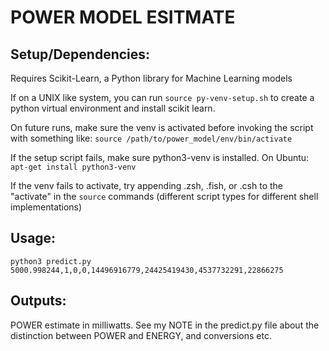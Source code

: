 # POWER MODEL ESITMATE

## Setup/Dependencies:
Requires Scikit-Learn, a Python library for Machine Learning models

If on a UNIX like system, you can run `source py-venv-setup.sh` to create a python virtual environment and install scikit learn.

On future runs, make sure the venv is activated before invoking the script with something like: `source /path/to/power_model/env/bin/activate`

If the setup script fails, make sure python3-venv is installed. On Ubuntu: `apt-get install python3-venv`

If the venv fails to activate, try appending .zsh, .fish, or .csh to the "activate" in the `source` commands (different script types for different shell implementations)


## Usage:

`python3 predict.py 5000.998244,1,0,0,14496916779,24425419430,4537732291,22866275`


## Outputs:

POWER estimate in milliwatts. See my NOTE in the predict.py file about the distinction between POWER and ENERGY, and conversions etc.
